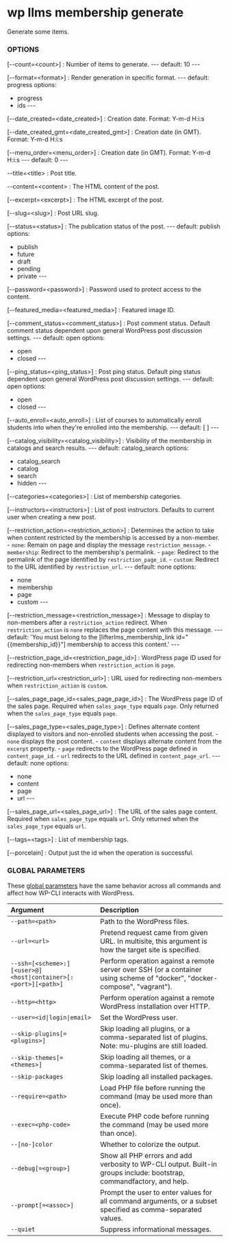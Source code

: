 # wp llms membership generate

Generate some items.

### OPTIONS

[\--count=&lt;count&gt;]
: Number of items to generate.
\---
default: 10
\---

[\--format=&lt;format&gt;]
: Render generation in specific format.
\---
default: progress
options:
  - progress
  - ids
\---

[\--date_created=&lt;date_created&gt;]
: Creation date. Format: Y-m-d H:i:s

[\--date_created_gmt=&lt;date_created_gmt&gt;]
: Creation date (in GMT). Format: Y-m-d H:i:s

[\--menu_order=&lt;menu_order&gt;]
: Creation date (in GMT). Format: Y-m-d H:i:s
\---
default: 0
\---

\--title=&lt;title&gt;
: Post title.

\--content=&lt;content&gt;
: The HTML content of the post.

[\--excerpt=&lt;excerpt&gt;]
: The HTML excerpt of the post.

[\--slug=&lt;slug&gt;]
: Post URL slug.

[\--status=&lt;status&gt;]
: The publication status of the post.
\---
default: publish
options:
  - publish
  - future
  - draft
  - pending
  - private
\---

[\--password=&lt;password&gt;]
: Password used to protect access to the content.

[\--featured_media=&lt;featured_media&gt;]
: Featured image ID.

[\--comment_status=&lt;comment_status&gt;]
: Post comment status. Default comment status dependent upon general WordPress post discussion settings.
\---
default: open
options:
  - open
  - closed
\---

[\--ping_status=&lt;ping_status&gt;]
: Post ping status. Default ping status dependent upon general WordPress post discussion settings.
\---
default: open
options:
  - open
  - closed
\---

[\--auto_enroll=&lt;auto_enroll&gt;]
: List of courses to automatically enroll students into when they're enrolled into the membership.
\---
default: [ ]
\---

[\--catalog_visibility=&lt;catalog_visibility&gt;]
: Visibility of the membership in catalogs and search results.
\---
default: catalog_search
options:
  - catalog_search
  - catalog
  - search
  - hidden
\---

[\--categories=&lt;categories&gt;]
: List of membership categories.

[\--instructors=&lt;instructors&gt;]
: List of post instructors. Defaults to current user when creating a new post.

[\--restriction_action=&lt;restriction_action&gt;]
: Determines the action to take when content restricted by the membership is accessed by a non-member. - `none`: Remain on page and display the message `restriction_message`. - `membership`: Redirect to the membership's permalink. - `page`: Redirect to the permalink of the page identified by `restriction_page_id`. - `custom`: Redirect to the URL identified by `restriction_url`.
\---
default: none
options:
  - none
  - membership
  - page
  - custom
\---

[\--restriction_message=&lt;restriction_message&gt;]
: Message to display to non-members after a `restriction_action` redirect. When `restriction_action` is `none` replaces the page content with this message.
\---
default: 'You must belong to the [lifterlms_membership_link id="{{membership_id}}"] membership to access this content.'
\---

[\--restriction_page_id=&lt;restriction_page_id&gt;]
: WordPress page ID used for redirecting non-members when `restriction_action` is `page`.

[\--restriction_url=&lt;restriction_url&gt;]
: URL used for redirecting non-members when `restriction_action` is `custom`.

[\--sales_page_page_id=&lt;sales_page_page_id&gt;]
: The WordPress page ID of the sales page. Required when `sales_page_type` equals `page`. Only returned when the `sales_page_type` equals `page`.

[\--sales_page_type=&lt;sales_page_type&gt;]
: Defines alternate content displayed to visitors and non-enrolled students when accessing the post. - `none` displays the post content. - `content` displays alternate content from the `excerpt` property. - `page` redirects to the WordPress page defined in `content_page_id`. - `url` redirects to the URL defined in `content_page_url`.
\---
default: none
options:
  - none
  - content
  - page
  - url
\---

[\--sales_page_url=&lt;sales_page_url&gt;]
: The URL of the sales page content. Required when `sales_page_type` equals `url`. Only returned when the `sales_page_type` equals `url`.

[\--tags=&lt;tags&gt;]
: List of membership tags.

[\--porcelain]
: Output just the id when the operation is successful.

### GLOBAL PARAMETERS

These [global parameters](https://make.wordpress.org/cli/handbook/config/) have the same behavior across all commands and affect how WP-CLI interacts with WordPress.

| **Argument**    | **Description**              |
|:----------------|:-----------------------------|
| `--path=<path>` | Path to the WordPress files. |
| `--url=<url>` | Pretend request came from given URL. In multisite, this argument is how the target site is specified. |
| `--ssh=[<scheme>:][<user>@]<host\|container>[:<port>][<path>]` | Perform operation against a remote server over SSH (or a container using scheme of "docker", "docker-compose", "vagrant"). |
| `--http=<http>` | Perform operation against a remote WordPress installation over HTTP. |
| `--user=<id\|login\|email>` | Set the WordPress user. |
| `--skip-plugins[=<plugins>]` | Skip loading all plugins, or a comma-separated list of plugins. Note: mu-plugins are still loaded. |
| `--skip-themes[=<themes>]` | Skip loading all themes, or a comma-separated list of themes. |
| `--skip-packages` | Skip loading all installed packages. |
| `--require=<path>` | Load PHP file before running the command (may be used more than once). |
| `--exec=<php-code>` | Execute PHP code before running the command (may be used more than once). |
| `--[no-]color` | Whether to colorize the output. |
| `--debug[=<group>]` | Show all PHP errors and add verbosity to WP-CLI output. Built-in groups include: bootstrap, commandfactory, and help. |
| `--prompt[=<assoc>]` | Prompt the user to enter values for all command arguments, or a subset specified as comma-separated values. |
| `--quiet` | Suppress informational messages. |
